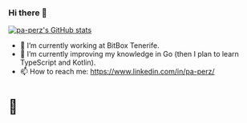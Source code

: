 ### Hi there 👋

[![pa-perz's GitHub stats](https://github-readme-stats.vercel.app/api?username=pa-perz)](https://github.com/pa-perz/github-readme-stats)

- 🔭 I’m currently working at BitBox Tenerife.
- 🌱 I’m currently improving my knowledge in Go (then I plan to learn TypeScript and Kotlin).
- 📫 How to reach me: https://www.linkedin.com/in/pa-perz/

# 🦦
